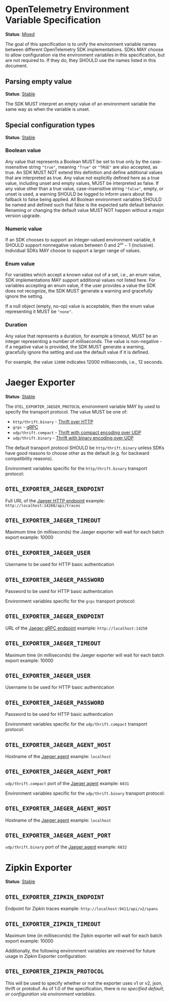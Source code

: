 # OpenTelemetry Environment Variable Specification

**Status**: [Mixed](document-status.md)

The goal of this specification is to unify the environment variable names between different OpenTelemetry SDK implementations. SDKs MAY choose to allow configuration via the environment variables in this specification, but are not required to. If they do, they SHOULD use the names listed in this document.

## Parsing empty value

**Status**: [Stable](document-status.md)

The SDK MUST interpret an empty value of an environment variable the same way as when the variable is unset.

## Special configuration types

**Status**: [Stable](document-status.md)

### Boolean value

Any value that represents a Boolean MUST be set to true only by the case-insensitive string `"true"`, meaning `"True"` or `"TRUE"` are also accepted, as true.
An SDK MUST NOT extend this definition and define additional values that are interpreted as true.
Any value not explicitly defined here as a true value, including unset and empty values, MUST be interpreted as false.
If any value other than a true value, case-insensitive string `"false"`, empty, or unset is used, a warning SHOULD be logged to inform users about the fallback to false being applied.
All Boolean environment variables SHOULD be named and defined such that false is the expected safe default behavior.
Renaming or changing the default value MUST NOT happen without a major version upgrade.

### Numeric value

If an SDK chooses to support an integer-valued environment variable, it SHOULD support nonnegative values between 0 and 2³¹ − 1 (inclusive). Individual SDKs MAY choose to support a larger range of values.

### Enum value

For variables which accept a known value out of a set, i.e., an enum value, SDK implementations MAY support additional values not listed here.
For variables accepting an enum value, if the user provides a value the SDK does not recognize, the SDK MUST generate a warning and gracefully ignore the setting.

If a null object (empty, no-op) value is acceptable, then the enum value representing it MUST be `"none"`.

### Duration

Any value that represents a duration, for example a timeout, MUST be an integer representing a number of
milliseconds. The value is non-negative - if a negative value is provided, the SDK MUST generate a warning,
gracefully ignore the setting and use the default value if it is defined.

For example, the value `12000` indicates 12000 milliseconds, i.e., 12 seconds.



# Jaeger Exporter

**Status**: [Stable](document-status.md)

The `OTEL_EXPORTER_JAEGER_PROTOCOL` environment variable
MAY by used to specify the transport protocol.
The value MUST be one of:

- `http/thrift.binary` - [Thrift over HTTP][jaeger_http]
- `grpc` - [gRPC][jaeger_grpc]
- `udp/thrift.compact` - [Thrift with compact encoding over UDP][jaeger_udp]
- `udp/thrift.binary` - [Thrift with binary encoding over UDP][jaeger_udp]

[jaeger_http]: https://www.jaegertracing.io/docs/latest/apis/#thrift-over-http-stable
[jaeger_grpc]: https://www.jaegertracing.io/docs/latest/apis/#protobuf-via-grpc-stable
[jaeger_udp]: https://www.jaegertracing.io/docs/latest/apis/#thrift-over-udp-stable

The default transport protocol SHOULD be `http/thrift.binary` unless
SDKs have good reasons to choose other as the default
(e.g. for backward compatibility reasons).

Environment variables specific for the `http/thrift.binary` transport protocol:


## `OTEL_EXPORTER_JAEGER_ENDPOINT` 

 Full URL of the [Jaeger HTTP endpoint][jaeger_collector] 
example: `http://localhost:14268/api/traces`

## `OTEL_EXPORTER_JAEGER_TIMEOUT` 

Maximum time (in milliseconds) the Jaeger exporter will wait for each batch export 
 example: 10000

## `OTEL_EXPORTER_JAEGER_USER`

Username to be used for HTTP basic authentication 

## `OTEL_EXPORTER_JAEGER_PASSWORD` 

 Password to be used for HTTP basic authentication
 
 
Environment variables specific for the `grpc` transport protocol:


## `OTEL_EXPORTER_JAEGER_ENDPOINT` 

 URL of the [Jaeger gRPC endpoint][jaeger_collector]
 example: `http://localhost:14250` 

## `OTEL_EXPORTER_JAEGER_TIMEOUT`  

 Maximum time (in milliseconds) the Jaeger exporter will wait for each batch export 
 example: 10000

## `OTEL_EXPORTER_JAEGER_USER`    

 Username to be used for HTTP basic authentication 

## `OTEL_EXPORTER_JAEGER_PASSWORD` 

 Password to be used for HTTP basic authentication 


Environment variables specific for the `udp/thrift.compact` transport protocol:

##  `OTEL_EXPORTER_JAEGER_AGENT_HOST`  

 Hostname of the [Jaeger agent][jaeger_agent]
 example: `localhost` 
 
##  `OTEL_EXPORTER_JAEGER_AGENT_PORT` 

 `udp/thrift.compact` port of the [Jaeger agent][jaeger_agent] 
  example: `6831`


Environment variables specific for the `udp/thrift.binary` transport protocol:


## `OTEL_EXPORTER_JAEGER_AGENT_HOST` 

 Hostname of the [Jaeger agent][jaeger_agent]
 example: `localhost` 

## `OTEL_EXPORTER_JAEGER_AGENT_PORT`

 `udp/thrift.binary` port of the [Jaeger agent][jaeger_agent] 
 example: `6832` 

[jaeger_collector]: https://www.jaegertracing.io/docs/latest/deployment/#collector
[jaeger_agent]: https://www.jaegertracing.io/docs/latest/deployment/#agent

# Zipkin Exporter

**Status**: [Stable](document-status.md)


## `OTEL_EXPORTER_ZIPKIN_ENDPOINT`

  Endpoint for Zipkin traces
  example: `http://localhost:9411/api/v2/spans` 

## `OTEL_EXPORTER_ZIPKIN_TIMEOUT`

  Maximum time (in milliseconds) the Zipkin exporter will wait for each batch export 
  example: 10000

Additionally, the following environment variables are reserved for future
usage in Zipkin Exporter configuration:

## `OTEL_EXPORTER_ZIPKIN_PROTOCOL`

This will be used to specify whether or not the exporter uses v1 or v2, json,
thrift or protobuf.  As of 1.0 of the specification, there
_is no specified default, or configuration via environment variables_.

